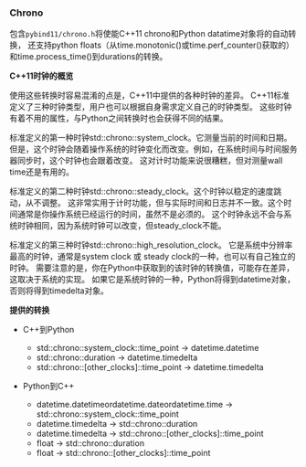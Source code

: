 ### Chrono

包含`pybind11/chrono.h`将使能C++11 chrono和Python datatime对象将的自动转换，
还支持python floats（从time.monotonic()或time.perf_counter()获取的）和time.process_time()到durations的转换。

**C++11时钟的概览**

使用这些转换时容易混淆的点是，C++11中提供的各种时钟的差异。
C++11标准定义了三种时钟类型，用户也可以根据自身需求定义自己的时钟类型。
这些时钟有着不用的属性，与Python之间转换时也会获得不同的结果。

标准定义的第一种时钟std::chrono::system_clock。它测量当前的时间和日期。
但是，这个时钟会随着操作系统的时钟变化而改变。例如，在系统时间与时间服务器同步时，这个时钟也会跟着改变。
这对计时功能来说很糟糕，但对测量wall time还是有用的。

标准定义的第二种时钟std::chrono::steady_clock。这个时钟以稳定的速度跳动，从不调整。
这非常实用于计时功能，但与实际时间和日志并不一致。这个时间通常是你操作系统已经运行的时间，虽然不是必须的。
这个时钟永远不会与系统时钟相同，因为系统时钟可以改变，但steady_clock不能。

标准定义的第三种时钟std::chrono::high_resolution_clock。
它是系统中分辨率最高的时钟，通常是system clock 或 steady clock的一种，也可以有自己独立的时钟。
需要注意的是，你在Python中获取到的该时钟的转换值，可能存在差异，这取决于系统的实现。
如果它是系统时钟的一种，Python将得到datetime对象，否则将得到timedelta对象。

**提供的转换**

- C++到Python
    + std::chrono::system_clock::time_point → datetime.datetime
    + std::chrono::duration → datetime.timedelta
    + std::chrono::[other_clocks]::time_point → datetime.timedelta

- Python到C++
    + datetime.datetimeordatetime.dateordatetime.time → std::chrono::system_clock::time_point
    + datetime.timedelta → std::chrono::duration
    + datetime.timedelta → std::chrono::[other_clocks]::time_point
    + float → std::chrono::duration
    + float → std::chrono::[other_clocks]::time_point
